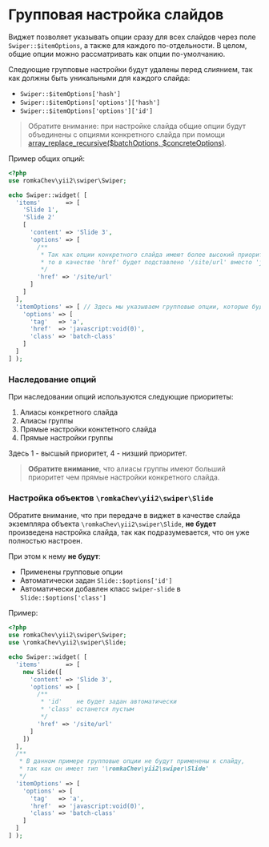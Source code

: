# Групповая настройка слайдов

Виджет позволяет указывать опции сразу для всех слайдов через поле `Swiper::$itemOptions`, 
а также для каждого по-отдельности. 
В целом, общие опции можно рассматривать как опции по-умолчанию.

Следующие групповые настройки будут удалены перед слиянием, 
так как должны быть уникальными для каждого слайда:

* `Swiper::$itemOptions['hash']`
* `Swiper::$itemOptions['options']['hash']`
* `Swiper::$itemOptions['options']['id']`

> Обратите внимание: при настройке слайда общие опции будут объединены с опциями конкретного слайда при помощи 
  [array_replace_recursive($batchOptions, $concreteOptions)](https://php.net/manual/ru/function.array-replace-recursive.php).

Пример общих опций:

```PHP
<?php
use romkaChev\yii2\swiper\Swiper;

echo Swiper::widget( [
  'items'       => [
    'Slide 1',
    'Slide 2'
    [
      'content' => 'Slide 3', 
      'options' => [
        /**
         * Так как опции конкретного слайда имеют более высокий приоритет,
         * то в качестве 'href' будет подставлено '/site/url' вместо 'javascript:void(0)'
         */
        'href' => '/site/url'
      ]
    ]
  ],
  'itemOptions' => [ // Здесь мы указываем групповые опции, которые будут применены ко всем слайдам 
    'options' => [
      'tag'   => 'a',
      'href'  => 'javascript:void(0)',
      'class' => 'batch-class'
    ]
  ]
] );
```

### Наследование опций

При наследовании опций используются следующие приоритеты:

1. Алиасы конкретного слайда
2. Алиасы группы
3. Прямые настройки конктетного слайда
4. Прямые настройки группы

Здесь 1 - высшый приоритет, 4 - низший приоритет.

> **Обратите внимание**, что алиасы группы имеют больший приоритет чем прямые настройки конкретного слайда.

### Настройка объектов `\romkaChev\yii2\swiper\Slide`

Обратите внимание, что при передаче в виджет в качестве слайда экземпляра объекта `\romkaChev\yii2\swiper\Slide`,
**не будет** произведена настройка слайда, так как подразумевается, что он уже полностью настроен.

При этом к нему **не будут**: 

* Применены групповые опции
* Автоматически задан `Slide::$options['id']`
* Автоматически добавлен класс `swiper-slide` в `Slide::$options['class']`

Пример:

```PHP
<?php
use romkaChev\yii2\swiper\Swiper;
use \romkaChev\yii2\swiper\Slide;

echo Swiper::widget( [
  'items'       => [
    new Slide([
      'content' => 'Slide 3', 
      'options' => [
        /**
         * 'id'    не будет задан автоматически
         * 'class' останется пустым
         */
        'href' => '/site/url'
      ]
    ])
  ],
  /**
   * В данном примере групповые опции не будут применены к слайду, 
   * так как он имеет тип '\romkaChev\yii2\swiper\Slide'
   */
  'itemOptions' => [
    'options' => [
      'tag'   => 'a',
      'href'  => 'javascript:void(0)',
      'class' => 'batch-class'
    ]
  ]
] );
```
